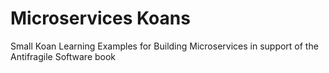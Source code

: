 # Microservices Koans

Small Koan Learning Examples for Building Microservices in support of the Antifragile Software book
